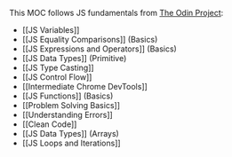 This MOC follows JS fundamentals from [The Odin Project](https://www.theodinproject.com/):

-  [[JS Variables]]
-  [[JS Equality Comparisons]] (Basics)
-  [[JS Expressions and Operators]] (Basics)
-  [[JS Data Types]] (Primitive)
-  [[JS Type Casting]]
-  [[JS Control Flow]]
-  [[Intermediate Chrome DevTools]]
-  [[JS Functions]] (Basics)
-  [[Problem Solving Basics]]
-  [[Understanding Errors]]
-  [[Clean Code]]
-  [[JS Data Types]] (Arrays)
-  [[JS Loops and Iterations]]
